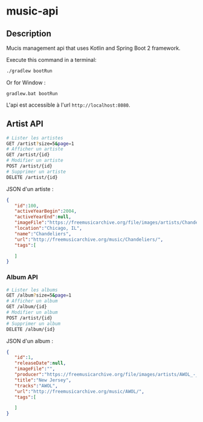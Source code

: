 # music-api

## Description

Mucis management api that uses Kotlin and Spring Boot 2 framework.

Execute this command in a terminal:

```bash
./gradlew bootRun
```

Or for Window :

```
gradlew.bat bootRun
```

L'api est accessible à l'url `http://localhost:8080`.

## Artist API

```bash
# Lister les artistes
GET /artist?size=5&page=1
# Afficher un artiste
GET /artist/{id}
# Modifier un artiste
POST /artist/{id}
# Supprimer un artiste
DELETE /artist/{id}
```

JSON d'un artiste :
```json
{
   "id":100,
   "activeYearBegin":2004,
   "activeYearEnd":null,
   "imageFile":"https://freemusicarchive.org/file/images/artists/Chandeliers_-_2009113014608987.png",
   "location":"Chicago, IL",
   "name":"Chandeliers",
   "url":"http://freemusicarchive.org/music/Chandeliers/",
   "tags":[

   ]
}
```

### Album API

```bash
# Lister les albums
GET /album?size=5&page=1
# Afficher un album
GET /album/{id}
# Modifier un album
POST /artist/{id}
# Supprimer un album
DELETE /album/{id}
```

JSON d'un album :
```json
{
   "id":1,
   "releaseDate":null,
   "imageFile":"",
   "producer":"https://freemusicarchive.org/file/images/artists/AWOL_-_2009113014453413.jpg",
   "title":"New Jersey",
   "tracks":"AWOL",
   "url":"http://freemusicarchive.org/music/AWOL/",
   "tags":[

   ]
}
```